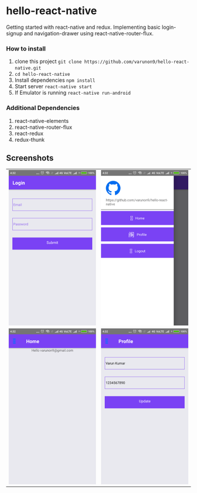 # hello-react-native
Getting started with react-native and redux. Implementing basic login-signup and navigation-drawer 
using react-native-router-flux.

### How to install

1. clone this project `git clone https://github.com/varunon9/hello-react-native.git`
2. `cd hello-react-native`
3. Install dependencies `npm install`
4. Start server `react-native start`
5. If Emulator is running `react-native run-android`

### Additional Dependencies

1. react-native-elements
2. react-native-router-flux
3. react-redux
4. redux-thunk

## Screenshots
|  |  |
| --- | --- |
|![Login](./screenshots/login.png) | ![Navigation Drawer](./screenshots/navigation-drawer.png)|
|![Home](./screenshots/home.png) | ![Profile](./screenshots/profile.png)|

